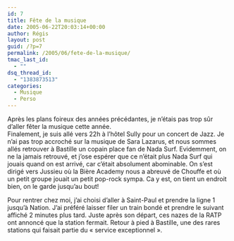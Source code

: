 ```yaml
---
id: 7
title: Fête de la musique
date: 2005-06-22T20:03:14+00:00
author: Régis
layout: post
guid: /?p=7
permalink: /2005/06/fete-de-la-musique/
tmac_last_id:
  - ""
dsq_thread_id:
  - "1383873513"
categories:
  - Musique
  - Perso
---
```

<p class="mobile-post">
  Après les plans foireux des années précédantes, je n’étais pas trop sûr d’aller fêter la musique cette année.<br /> Finalement, je suis allé vers 22h à l’hôtel Sully pour un concert de Jazz. Je n’ai pas trop accroché sur la musique de Sara Lazarus, et nous sommes allés retrouver à Bastille un copain place fan de Nada Surf. Evidemment, on ne la jamais retrouvé, et j’ose espérer que ce n’était plus Nada Surf qui jouais quand on est arrivé, car c’était absolument abominable. On s’est dirigé vers Jussieu où la Bière Academy nous a abreuvé de Chouffe et où un petit groupe jouait un petit pop-rock sympa. Ca y est, on tient un endroit bien, on le garde jusqu’au bout!
</p>

<p class="mobile-post">
  Pour rentrer chez moi, j’ai choisi d’aller à Saint-Paul et prendre la ligne 1 jusqu’à Nation. J’ai préféré laisser filer un train bondé et prendre le suivant affiché 2 minutes plus tard. Juste après son départ, ces nazes de la RATP ont annoncé que la station fermait. Retour à pied à Bastille, une des rares stations qui faisait partie du « service exceptionnel ».
</p>
